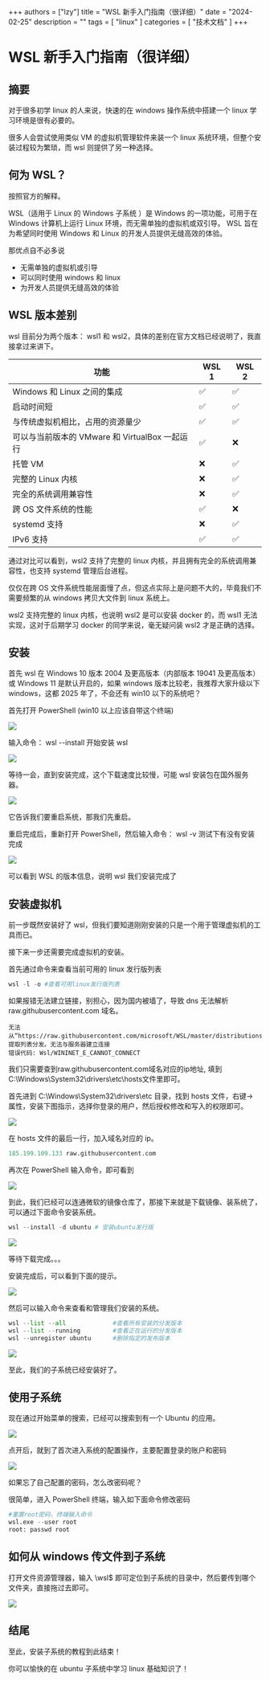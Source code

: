 +++
authors = ["lzy"]
title = "WSL 新手入门指南（很详细）"
date = "2024-02-25"
description = ""
tags = [
    "linux"
]
categories = [
    "技术文档"
]
+++

# WSL 新手入门指南（很详细）

## 摘要

对于很多初学 linux 的人来说，快速的在 windows 操作系统中搭建一个 linux 学习环境是很有必要的。

很多人会尝试使用类似 VM 的虚拟机管理软件来装一个 linux 系统环境，但整个安装过程较为繁琐，而 wsl 则提供了另一种选择。

## 何为 WSL？

按照官方的解释。

WSL（适用于 Linux 的 Windows 子系统 ）是 Windows 的一项功能，可用于在 Windows 计算机上运行 Linux 环境，而无需单独的虚拟机或双引导。 WSL 旨在为希望同时使用 Windows 和 Linux 的开发人员提供无缝高效的体验。

那优点自不必多说

- 无需单独的虚拟机或引导
- 可以同时使用 windows 和 linux
- 为开发人员提供无缝高效的体验

## WSL 版本差别

wsl 目前分为两个版本： wsl1 和 wsl2，具体的差别在官方文档已经说明了，我直接拿过来讲下。

| 功能                                | WSL 1 | WSL 2 |
|-------------------------------------|--------|--------|
| Windows 和 Linux 之间的集成         | ✅     | ✅     |
| 启动时间短                          | ✅     | ✅     |
| 与传统虚拟机相比，占用的资源量少     | ✅     | ✅     |
| 可以与当前版本的 VMware 和 VirtualBox 一起运行 | ✅     | ❌     |
| 托管 VM                             | ❌     | ✅     |
| 完整的 Linux 内核                   | ❌     | ✅     |
| 完全的系统调用兼容性                | ❌     | ✅     |
| 跨 OS 文件系统的性能                | ✅     | ❌     |
| systemd 支持                        | ❌     | ✅     |
| IPv6 支持                           | ✅     | ✅     |


通过对比可以看到，wsl2 支持了完整的 linux 内核，并且拥有完全的系统调用兼容性，也支持 systemd 管理后台进程。

仅仅在跨 OS 文件系统性能层面慢了点，但这点实际上是问题不大的，毕竟我们不需要频繁的从 windows 拷贝大文件到 linux 系统上。

wsl2 支持完整的 linux 内核，也说明 wsl2 是可以安装 docker 的，而 wsl1 无法实现，这对于后期学习 docker 的同学来说，毫无疑问装 wsl2 才是正确的选择。

## 安装

首先 wsl 在 Windows 10 版本 2004 及更高版本（内部版本 19041 及更高版本）或 Windows 11 是默认开启的，如果 windows 版本比较老，我推荐大家升级以下 windows，这都 2025 年了，不会还有 win10 以下的系统吧？

首先打开 PowerShell (win10 以上应该自带这个终端)

![](../static/VovcbchHNoZoTOxUJcncnHu3nIg.png)

输入命令： wsl --install  开始安装 wsl

![](../static/LQJObfeNxoVICNxeapecx3BonAd.png)

等待一会，直到安装完成，这个下载速度比较慢，可能 wsl 安装包在国外服务器。

![](../static/EkWibgcz4or1CQxE7ixcl3g5nRf.png)

它告诉我们要重启系统，那我们先重启。

重启完成后，重新打开 PowerShell，然后输入命令： wsl -v 测试下有没有安装完成

![](../static/AyfNbPHTVo9VoTxAXgtcsGTGn6f.png)

可以看到 WSL 的版本信息，说明 wsl 我们安装完成了

## 安装虚拟机

前一步既然安装好了 wsl，但我们要知道刚刚安装的只是一个用于管理虚拟机的工具而已。

接下来一步还需要完成虚拟机的安装。

首先通过命令来查看当前可用的 linux 发行版列表

```python
wsl -l -o #查看可用linux发行版列表
```

如果报错无法建立链接，别担心，因为国内被墙了，导致 dns 无法解析 raw.githubusercontent.com 域名。

```text
无法从“https://raw.githubusercontent.com/microsoft/WSL/master/distributions/DistributionInfo.json”中提取列表分发。无法与服务器建立连接
错误代码: Wsl/WININET_E_CANNOT_CONNECT
```

我们只需要查到raw.githubusercontent.com域名对应的ip地址, 填到C:\Windows\System32\drivers\etc\hosts文件里即可。

首先进到 C:\Windows\System32\drivers\etc 目录，找到 hosts 文件，右键-> 属性，安装下图指示，选择你登录的用户，然后授权修改和写入的权限即可。

![](../static/PJJXbAT06o0rNNxFQ7Dc9RlfnSz.png)

在 hosts 文件的最后一行，加入域名对应的 ip。

```python
185.199.109.133 raw.githubusercontent.com
```

再次在 PowerShell 输入命令，即可看到

![](../static/Q441bI13ioNzAexxuU3c3Rs1nGd.png)

到此，我们已经可以连通微软的镜像仓库了，那接下来就是下载镜像、装系统了，可以通过下面命令安装系统。

```python
wsl --install -d ubuntu # 安装ubuntu发行版
```

![](../static/PVCBbIchPoaqgvxe3dxcrQPJn3s.png)

等待下载完成。。。

安装完成后，可以看到下面的提示。

![](../static/GP0Gb0Zy0oWPDBxN3s5cXhDunLe.png)

然后可以输入命令来查看和管理我们安装的系统。

```python
wsl --list --all             #查看所有安装的分发版本
wsl --list --running         #查看正在运行的分发版本
wsl --unregister ubuntu      #删除指定的发布版本
```

![](../static/K9bEbJbveoxxiFxMMf2c7MWenRd.png)

至此，我们的子系统已经安装好了。

## 使用子系统

现在通过开始菜单的搜索，已经可以搜索到有一个 Ubuntu 的应用。

![](../static/CsSybTHNdo4u2sxBnjZcmHcIn3g.png)

点开后，就到了首次进入系统的配置操作，主要配置登录的账户和密码

![](../static/OlFibmaCwo432txpFPEcWAgLnNd.png)

如果忘了自己配置的密码，怎么改密码呢？

很简单，进入 PowerShell 终端，输入如下面命令修改密码

```python
#重置root密码，终端输入命令
wsl.exe --user root
root: passwd root
```

## 如何从 windows 传文件到子系统

打开文件资源管理器，输入 \\wsl$ 即可定位到子系统的目录中，然后要传到哪个文件夹，直接拖过去即可。

![](../static/SGp1bZtqro2Cd8xuOuDc0kVYn6w.png)

## 结尾

至此，安装子系统的教程到此结束！

你可以愉快的在 ubuntu 子系统中学习 linux 基础知识了！
